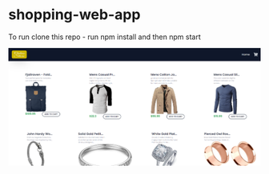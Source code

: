 # shopping-web-app

To run clone this repo - run npm install and then npm start

![App screenshot](./app-img.png)
